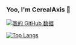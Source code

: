 ### Yoo, I'm CerealAxis 👋

[![我的 GitHub 数据](https://github-readme-stats.vercel.app/api?username=CerealAxis)]()

[![Top Langs](https://github-readme-stats.vercel.app/api/top-langs/?username=CerealAxis)](https://github.com/anuraghazra/github-readme-stats)
